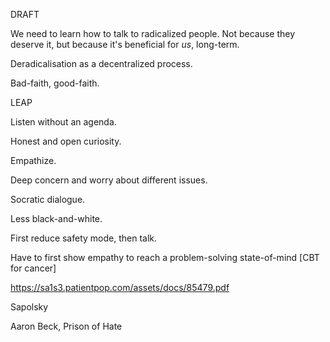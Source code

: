DRAFT

We need to learn how to talk to radicalized people. Not because they deserve it, but because it's beneficial for _us_, long-term.

Deradicalisation as a decentralized process.

Bad-faith, good-faith.

LEAP

Listen without an agenda.

Honest and open curiosity.

Empathize.

Deep concern and worry about different issues.

Socratic dialogue.

Less black-and-white.

First reduce safety mode, then talk.

Have to first show empathy to reach a problem-solving state-of-mind [CBT for cancer]

https://sa1s3.patientpop.com/assets/docs/85479.pdf

Sapolsky

Aaron Beck, Prison of Hate
